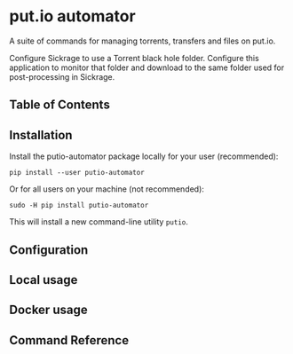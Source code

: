# put.io automator

A suite of commands for managing torrents, transfers and files on put.io.

Configure Sickrage to use a Torrent black hole folder. Configure this application to
monitor that folder and download to the same folder used for post-processing in Sickrage.

## Table of Contents

<!-- toc -->
<!-- toc stop -->

## Installation

Install the putio-automator package locally for your user (recommended):

    pip install --user putio-automator

Or for all users on your machine (not recommended):

    sudo -H pip install putio-automator

This will install a new command-line utility `putio`.

## Configuration

## Local usage

## Docker usage

## Command Reference
